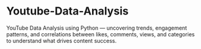 # Youtube-Data-Analysis
YouTube Data Analysis using Python — uncovering trends, engagement patterns, and correlations between likes, comments, views, and categories to understand what drives content success.
